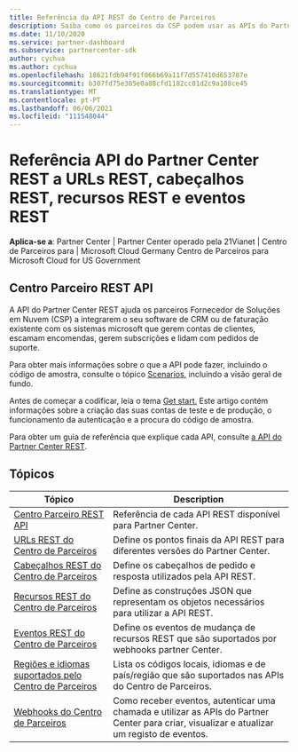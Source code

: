 ```yaml
---
title: Referência da API REST do Centro de Parceiros
description: Saiba como os parceiros da CSP podem usar as APIs do Partner Center REST para integrar o seu CRM e software de faturação com os sistemas da Microsoft para gerir melhor as contas dos clientes.
ms.date: 11/10/2020
ms.service: partner-dashboard
ms.subservice: partnercenter-sdk
author: cychua
ms.author: cychua
ms.openlocfilehash: 18621fdb94f91f066b69a11f7d557410d653787e
ms.sourcegitcommit: b307fd75e305e0a88cfd1182cc01d2c9a108ce45
ms.translationtype: MT
ms.contentlocale: pt-PT
ms.lasthandoff: 06/06/2021
ms.locfileid: "111548044"
---
```

# <a name="partner-center-rest-api-reference-to-rest-urls-rest-headers-rest-resources-and-rest-events"></a>Referência API do Partner Center REST a URLs REST, cabeçalhos REST, recursos REST e eventos REST

**Aplica-se a**: Partner Center | Partner Center operado pela 21Vianet | Centro de Parceiros para | Microsoft Cloud Germany Centro de Parceiros para Microsoft Cloud for US Government

## <a name="partner-center-rest-api"></a>Centro Parceiro REST API

A API do Partner Center REST ajuda os parceiros Fornecedor de Soluções em Nuvem (CSP) a integrarem o seu software de CRM ou de faturação existente com os sistemas microsoft que gerem contas de clientes, escamam encomendas, gerem subscrições e lidam com pedidos de suporte.

Para obter mais informações sobre o que a API pode fazer, incluindo o código de amostra, consulte o tópico [Scenarios,](scenarios.md) incluindo a visão geral de fundo.

Antes de começar a codificar, leia o tema [Get start.](get-started.md) Este artigo contém informações sobre a criação das suas contas de teste e de produção, o funcionamento da autenticação e a procura do código de amostra.

Para obter um guia de referência que explique cada API, consulte [a API do Partner Center REST](/rest/api/partner-center-rest/).

## <a name="topics"></a>Tópicos

| Tópico | Description |
| ----- | ----------- |
| [Centro Parceiro REST API](/rest/api/partner-center-rest/) | Referência de cada API REST disponível para Partner Center. |
| [URLs REST do Centro de Parceiros](partner-center-rest-urls.md) | Define os pontos finais da API REST para diferentes versões do Partner Center. |
| [Cabeçalhos REST do Centro de Parceiros](headers.md) | Define os cabeçalhos de pedido e resposta utilizados pela API REST. |
| [Recursos REST do Centro de Parceiros](partner-center-rest-resources.md) | Define as construções JSON que representam os objetos necessários para utilizar a API REST. |
| [Eventos REST do Centro de Parceiros](partner-center-webhook-events.md) | Define os eventos de mudança de recursos REST que são suportados por webhooks partner Center. |
| [Regiões e idiomas suportados pelo Centro de Parceiros](partner-center-supported-languages-and-locales.md) | Lista os códigos locais, idiomas e de país/região que são suportados nas APIs do Centro de Parceiros. |
| [Webhooks do Centro de Parceiros](partner-center-webhooks.md) | Como receber eventos, autenticar uma chamada e utilizar as APIs do Partner Center para criar, visualizar e atualizar um registo de eventos. |

